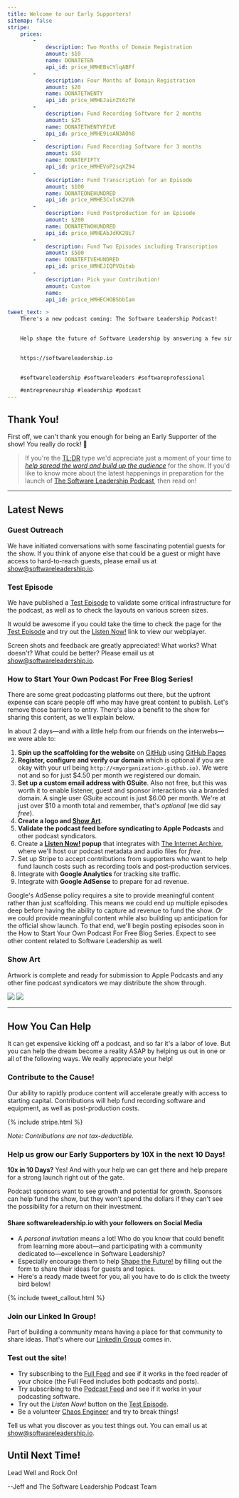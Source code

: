 ```yaml
---
title: Welcome to our Early Supporters!
sitemap: false
stripe:
    prices:
        -
            description: Two Months of Domain Registration
            amount: $10
            name: DONATETEN
            api_id: price_HMHEBsCYlqABFf
        - 
            description: Four Months of Domain Registration
            amount: $20
            name: DONATETWENTY
            api_id: price_HMHEJainZt6zTW
        - 
            description: Fund Recording Software for 2 months
            amount: $25
            name: DONATETWENTYFIVE
            api_id: price_HMHE9ioAN3AOh8
        - 
            description: Fund Recording Software for 3 months
            amount: $50
            name: DONATEFIFTY
            api_id: price_HMHEVoP2sqXZ94
        - 
            description: Fund Transcription for an Episode
            amount: $100
            name: DONATEONEHUNDRED
            api_id: price_HMHE3CxlsK2VUk
        - 
            description: Fund Postproduction for an Episode
            amount: $200
            name: DONATETWOHUNDRED
            api_id: price_HMHEAbJdKK2Ui7
        - 
            description: Fund Two Episodes including Transcription
            amount: $500
            name: DONATEFIVEHUNDRED
            api_id: price_HMHEJIQPVOitab
        - 
            description: Pick your Contribution!
            amount: Custom
            name: 
            api_id: price_HMHECHOBSbbIam

tweet_text: >
    There's a new podcast coming: The Software Leadership Podcast!
    

    Help shape the future of Software Leadership by answering a few simple questions at:
    

    https://softwareleadership.io
    

    #softwareleadership #softwareleaders #softwareprofessional

    #entrepreneurship #leadership #podcast
---
```


## Thank You!

First off, we can't thank you enough for being an Early Supporter of the show! You really do rock! 🤘

> If you're the [TL;DR](#how-you-can-help) type we'd appreciate just a moment of your time to *[help spread the word and build up the audience](#how-you-can-help)* for the show. If you'd like to know more about the latest happenings in preparation for the launch of [The Software Leadership Podcast](/), then read on!

---

## Latest News

### Guest Outreach

We have initiated conversations with some fascinating potential guests for the show. If you think of anyone else that could be a guest or might have access to hard-to-reach guests, please email us at [show@softwareleadership.io](mailto:show@softwareleadership.io).

### Test Episode

We have published a [Test Episode](/2020/0-test-episode/) to validate some critical infrastructure for the podcast, as well as to check the layouts on various screen sizes.

It would be awesome if you could take the time to check the page for the [Test Episode](/2020/0-test-episode/) and try out the [Listen Now!](/2020/0-test-episode/#listen-now) link to view our webplayer.

Screen shots and feedback are greatly appreciated! What works? What doesn't? What could be better? Please email us at [show@softwareleadership.io](mailto:show@softwareleadership.io).

### How to Start Your Own Podcast For Free Blog Series!

There are some great podcasting platforms out there, but the upfront expense can scare people off who may have great content to publish. Let's remove those barriers to entry. There's also a benefit to the show for sharing this content, as we'll explain below.

In about 2 days—and with a little help from our friends on the interwebs—we were able to:

1. **Spin up the scaffolding for the website** on [GitHub](https://github.com/softwareleadership/softwareleadership.github.io) using [GitHub Pages](https://pages.github.com)
2. **Register, configure and verify our domain** which is optional if you are okay with your url being `http://<myorganization>.github.io)`. We were not and so for just $4.50 per month we registered our domain.
3. **Set up a custom email address with GSuite**. Also not free, but this was worth it to enable listener, guest and sponsor interactions via a branded domain. A single user GSuite account is just $6.00 per month. We're at just over $10 a month total and remember, that's *optional* (we did say *free*).
4. **Create a logo and [Show Art](#show-art)**.
5. **Validate the podcast feed before syndicating to Apple Podcasts** and other podcast syndicators.
6. Create a **[Listen Now!](/2020/0-test-episode/#listen-now) popup** that integrates with [The Internet Archive](https://archive.org), where we'll host our podcast metadata and audio files for *free*.
7. Set up Stripe to accept contributions from supporters who want to help fund launch costs such as recording tools and post-production services.
8. Integrate with **Google Analytics** for tracking site traffic.
9. Integrate with **Google AdSense** to prepare for ad revenue.

Google's AdSense policy requires a site to provide meaningful content rather than just scaffolding. This means we could end up multiple episodes deep before having the ability to capture ad revenue to fund the show. *Or* we could provide meaningful content while also building up anticipation for the official show launch. To that end, we'll begin posting episodes soon in the How to Start Your Own Podcast For Free Blog Series. Expect to see other content related to Software Leadership as well.

### Show Art

Artwork is complete and ready for submission to Apple Podcasts and any other fine podcast syndicators we may distribute the show through.

![](/assets/images/logo_1440.png)
![](/assets/images/og_image.png)

---

## How You Can Help

It can get expensive kicking off a podcast, and so far it's a labor of love. But you can help the dream become a reality ASAP by helping us out in one or all of the following ways. We really appreciate your help!

### Contribute to the Cause!

Our ability to rapidly produce content will accelerate greatly with access to starting capital. Contributions will help fund recording software and equipment, as well as post-production costs.

{% include stripe.html %}

*Note: Contributions are not tax-deductible.*

<p />

### Help us grow our Early Supporters by 10X in the next 10 Days!

**10x in 10 Days?** Yes! And with your help we can get there and help prepare for a strong launch right out of the gate.

Podcast sponsors want to see growth and potential for growth. Sponsors can help fund the show, but they won't spend the dollars if they can't see the possibility for a return on their investment.

#### **Share softwareleadership.io with your followers** on Social Media

  * A *personal invitation* means a lot! Who do you know that could benefit from learning more about—and participating with a community dedicated to—excellence in Software Leadership?
  * Especially encourage them to help [Shape the Future!](/#shape-the-future-of-software-leadership) by filling out the form to share their ideas for guests and topics.
  * Here's a ready made tweet for you, all you have to do is click the tweety bird below!

{% include tweet_callout.html %}

### Join our Linked In Group!

Part of building a community means having a place for that community to share ideas. That's where our [LinkedIn Group](/linkedin/) comes in.

### Test out the site!

* Try subscribing to the [Full Feed](/feed.xml) and see if it works in the feed reader of your choice (the Full Feed includes both podcasts and posts).
* Try subscribing to the [Podcast Feed](/podcast.xml) and see if it works in your podcasting software.
* Try out the *Listen Now!* button on the [Test Episode](/2020/0-test-episode/).
* Be a volunteer [Chaos Engineer](https://principlesofchaos.org/) and try to break things!

Tell us what you discover as you test things out. You can email us at [show@softwareleadership.io](mailto:show@softwareleadership.io).


## Until Next Time!

Lead Well and Rock On!



--Jeff and The Software Leadership Podcast Team
